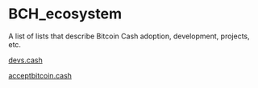# BCH_ecosystem

A list of lists that describe Bitcoin Cash adoption, development, projects, etc.

[devs.cash](devs.cash)

[acceptbitcoin.cash](acceptbitcoin.cash)
